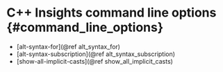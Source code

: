 # C++ Insights command line options {#command_line_options}

* [alt-syntax-for](@ref alt_syntax_for)
* [alt-syntax-subscription](@ref alt_syntax_subscription)
* [show-all-implicit-casts](@ref show_all_implicit_casts)
